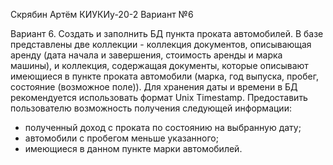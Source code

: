 Скрябин Артём КИУКИу-20-2 Вариант №6

Вариант 6. Создать и заполнить БД пункта проката автомобилей. В базе представлены две коллекции - коллекция документов, описывающая аренду (дата начала и завершения, стоимость аренды и марка машины), и коллекция, содержащая документы, которые описывают имеющиеся в пункте проката автомобили (марка, год выпуска, пробег, состояние (возможное поле)). Для хранения даты и времени в БД рекомендуется использовать формат Unix Timestamp.
Предоставить пользователю возможность получения следующей информации:
- полученный доход с проката по состоянию на выбранную дату;
- автомобили с пробегом меньше указанного;
- имеющиеся в данном пункте марки автомобилей.

